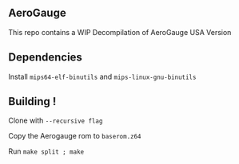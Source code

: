 
## AeroGauge

This repo contains a WIP Decompilation of AeroGauge USA Version

## Dependencies

Install ``mips64-elf-binutils`` and ``mips-linux-gnu-binutils
``
## Building !
Clone with ``--recursive flag``

Copy the Aerogauge rom to ``baserom.z64``

Run ``make split ; make``
